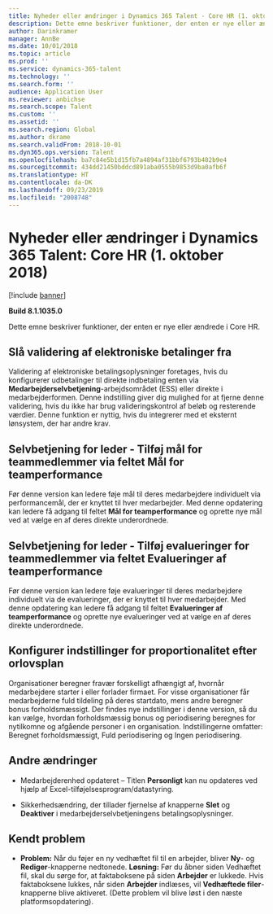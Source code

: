 ```yaml
---
title: Nyheder eller ændringer i Dynamics 365 Talent - Core HR (1. oktober 2018)
description: Dette emne beskriver funktioner, der enten er nye eller ændrede i Microsoft Dynamics 365 Talent - Core HR.
author: Darinkramer
manager: AnnBe
ms.date: 10/01/2018
ms.topic: article
ms.prod: ''
ms.service: dynamics-365-talent
ms.technology: ''
ms.search.form: ''
audience: Application User
ms.reviewer: anbichse
ms.search.scope: Talent
ms.custom: ''
ms.assetid: ''
ms.search.region: Global
ms.author: dkrame
ms.search.validFrom: 2018-10-01
ms.dyn365.ops.version: Talent
ms.openlocfilehash: ba7c84e5b1d15fb7a4894af31bbf6793b402b9e4
ms.sourcegitcommit: 434dd21450bddcd891aba0555b9853d9ba0afb6f
ms.translationtype: HT
ms.contentlocale: da-DK
ms.lasthandoff: 09/23/2019
ms.locfileid: "2008748"
---
```

# <a name="whats-new-or-changed-in-dynamics-365-talent-core-hr-october-1-2018"></a>Nyheder eller ændringer i Dynamics 365 Talent: Core HR (1. oktober 2018)

[!include [banner](includes/banner.md)]

**Build 8.1.1035.0**

Dette emne beskriver funktioner, der enten er nye eller ændrede i Core HR.

## <a name="turn-off-electronic-payment-validation"></a>Slå validering af elektroniske betalinger fra

Validering af elektroniske betalingsoplysninger foretages, hvis du konfigurerer udbetalinger til direkte indbetaling enten via **Medarbejderselvbetjening**-arbejdsområdet (ESS) eller direkte i medarbejderformen. Denne indstilling giver dig mulighed for at fjerne denne validering, hvis du ikke har brug valideringskontrol af beløb og resterende værdier. Denne funktion er nyttig, hvis du integrerer med et eksternt lønsystem, der har andre krav.

## <a name="manager-self-service---add-goals-for-team-members-through-the-team-performance-goals-tile"></a>Selvbetjening for leder - Tilføj mål for teammedlemmer via feltet Mål for teamperformance

Før denne version kan ledere føje mål til deres medarbejdere individuelt via performancemål, der er knyttet til hver medarbejder. Med denne opdatering kan ledere få adgang til feltet **Mål for teamperformance** og oprette nye mål ved at vælge en af deres direkte underordnede.

## <a name="manager-self-service---add-reviews-for-team-members-through-the-team-performance-reviews-tile"></a>Selvbetjening for leder - Tilføj evalueringer for teammedlemmer via feltet Evalueringer af teamperformance

Før denne version kan ledere føje evalueringer til deres medarbejdere individuelt via de evalueringer, der er knyttet til hver medarbejder. Med denne opdatering kan ledere få adgang til feltet **Evalueringer af teamperformance** og oprette nye evalueringer ved at vælge en af deres direkte underordnede.

## <a name="configure-proration-options-by-leave-plan"></a>Konfigurer indstillinger for proportionalitet efter orlovsplan

Organisationer beregner fravær forskelligt afhængigt af, hvornår medarbejdere starter i eller forlader firmaet. For visse organisationer får medarbejderne fuld tildeling på deres startdato, mens andre beregner bonus forholdsmæssigt. Der findes nye indstillinger i denne version, så du kan vælge, hvordan forholdsmæssig bonus og periodisering beregnes for nytilkomne og afgående personer i en organisation. Indstillingerne omfatter: Beregnet forholdsmæssigt, Fuld periodisering og Ingen periodisering.

## <a name="other-changes"></a>Andre ændringer

-   Medarbejderenhed opdateret – Titlen **Personligt** kan nu opdateres ved hjælp af Excel-tilføjelsesprogram/datastyring.

-   Sikkerhedsændring, der tillader fjernelse af knapperne **Slet** og **Deaktiver** i medarbejderselvbetjeningens betalingsoplysninger.

## <a name="known-issue"></a>Kendt problem

-   **Problem:** Når du føjer en ny vedhæftet fil til en arbejder, bliver **Ny**- og **Rediger**-knapperne nedtonede. **Løsning:** Før du åbner siden Vedhæftet fil, skal du sørge for, at faktaboksene på siden **Arbejder** er lukkede. Hvis faktaboksene lukkes, når siden **Arbejder** indlæses, vil **Vedhæftede filer**-knapperne blive aktiveret. (Dette problem vil blive løst i den næste platformsopdatering).
